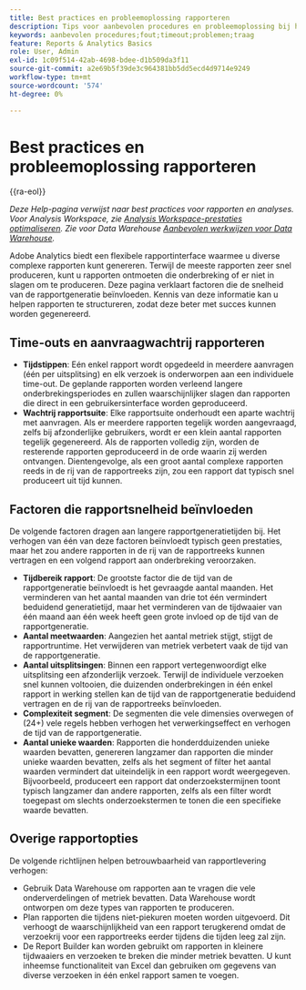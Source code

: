 ```yaml
---
title: Best practices en probleemoplossing rapporteren
description: Tips voor aanbevolen procedures en probleemoplossing bij het genereren van rapporten.
keywords: aanbevolen procedures;fout;timeout;problemen;traag
feature: Reports & Analytics Basics
role: User, Admin
exl-id: 1c09f514-42ab-4698-bdee-d1b509da3f11
source-git-commit: a2e69b5f39de3c964381bb5dd5ecd4d9714e9249
workflow-type: tm+mt
source-wordcount: '574'
ht-degree: 0%

---
```


# Best practices en probleemoplossing rapporteren

{{ra-eol}}

*Deze Help-pagina verwijst naar best practices voor rapporten en analyses. Voor Analysis Workspace, zie [Analysis Workspace-prestaties optimaliseren](../analysis-workspace/workspace-faq/optimizing-performance.md). Zie voor Data Warehouse [Aanbevolen werkwijzen voor Data Warehouse](/help/export/data-warehouse/data-warehouse-bp.md).*

Adobe Analytics biedt een flexibele rapportinterface waarmee u diverse complexe rapporten kunt genereren. Terwijl de meeste rapporten zeer snel produceren, kunt u rapporten ontmoeten die onderbreking of er niet in slagen om te produceren. Deze pagina verklaart factoren die de snelheid van de rapportgeneratie beïnvloeden. Kennis van deze informatie kan u helpen rapporten te structureren, zodat deze beter met succes kunnen worden gegenereerd.

## Time-outs en aanvraagwachtrij rapporteren

* **Tijdstippen**: Eén enkel rapport wordt opgedeeld in meerdere aanvragen (één per uitsplitsing) en elk verzoek is onderworpen aan een individuele time-out. De geplande rapporten worden verleend langere onderbrekingsperiodes en zullen waarschijnlijker slagen dan rapporten die direct in een gebruikersinterface worden geproduceerd.
* **Wachtrij rapportsuite**: Elke rapportsuite onderhoudt een aparte wachtrij met aanvragen. Als er meerdere rapporten tegelijk worden aangevraagd, zelfs bij afzonderlijke gebruikers, wordt er een klein aantal rapporten tegelijk gegenereerd. Als de rapporten volledig zijn, worden de resterende rapporten geproduceerd in de orde waarin zij werden ontvangen. Dientengevolge, als een groot aantal complexe rapporten reeds in de rij van de rapportreeks zijn, zou een rapport dat typisch snel produceert uit tijd kunnen.

## Factoren die rapportsnelheid beïnvloeden

De volgende factoren dragen aan langere rapportgeneratietijden bij. Het verhogen van één van deze factoren beïnvloedt typisch geen prestaties, maar het zou andere rapporten in de rij van de rapportreeks kunnen vertragen en een volgend rapport aan onderbreking veroorzaken.

* **Tijdbereik rapport**: De grootste factor die de tijd van de rapportgeneratie beïnvloedt is het gevraagde aantal maanden. Het verminderen van het aantal maanden van drie tot één vermindert beduidend generatietijd, maar het verminderen van de tijdwaaier van één maand aan één week heeft geen grote invloed op de tijd van de rapportgeneratie.
* **Aantal meetwaarden**: Aangezien het aantal metriek stijgt, stijgt de rapportruntime. Het verwijderen van metriek verbetert vaak de tijd van de rapportgeneratie.
* **Aantal uitsplitsingen**: Binnen een rapport vertegenwoordigt elke uitsplitsing een afzonderlijk verzoek. Terwijl de individuele verzoeken snel kunnen voltooien, die duizenden onderbrekingen in één enkel rapport in werking stellen kan de tijd van de rapportgeneratie beduidend vertragen en de rij van de rapportreeks beïnvloeden.
* **Complexiteit segment**: De segmenten die vele dimensies overwegen of (24+) vele regels hebben verhogen het verwerkingseffect en verhogen de tijd van de rapportgeneratie.
* **Aantal unieke waarden**: Rapporten die honderdduizenden unieke waarden bevatten, genereren langzamer dan rapporten die minder unieke waarden bevatten, zelfs als het segment of filter het aantal waarden vermindert dat uiteindelijk in een rapport wordt weergegeven. Bijvoorbeeld, produceert een rapport dat onderzoekstermijnen toont typisch langzamer dan andere rapporten, zelfs als een filter wordt toegepast om slechts onderzoekstermen te tonen die een specifieke waarde bevatten.

## Overige rapportopties

De volgende richtlijnen helpen betrouwbaarheid van rapportlevering verhogen:

* Gebruik Data Warehouse om rapporten aan te vragen die vele onderverdelingen of metriek bevatten. Data Warehouse wordt ontworpen om deze types van rapporten te produceren.
* Plan rapporten die tijdens niet-piekuren moeten worden uitgevoerd. Dit verhoogt de waarschijnlijkheid van een rapport terugkerend omdat de verzoekrij voor een rapportreeks eerder tijdens die tijden leeg zal zijn.
* De Report Builder kan worden gebruikt om rapporten in kleinere tijdwaaiers en verzoeken te breken die minder metriek bevatten. U kunt inheemse functionaliteit van Excel dan gebruiken om gegevens van diverse verzoeken in één enkel rapport samen te voegen.
